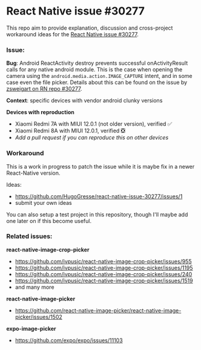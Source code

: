 # React Native issue #30277

This repo aim to provide explanation, discussion and cross-project workaround ideas for the [React Native issue #30277](https://github.com/facebook/react-native/issues/30277). 

### Issue:

**Bug**: 
Android ReactActivity destroy prevents successful onActivityResult calls for any native android module. This is the case when opening the camera using the `android.media.action.IMAGE_CAPTURE` intent, and in some case even the file picker. 
Details about this can be found on the issue by [zsweigart on RN repo #30277](https://github.com/facebook/react-native/issues/30277). 

**Context**: specific devices with vendor android clunky versions

**Devices with reproduction** 
- Xiaomi Redmi 7A with MIUI 12.0.1 (not older version), verified ✅ 
- Xiaomi Redmi 8A with MIUI 12.0.1, verified ❎
- _Add a pull request if you can reproduce this on other devices_

### Workaround

This is a work in progress to patch the issue while it is maybe fix in a newer React-Native version. 

Ideas:
- https://github.com/HugoGresse/react-native-issue-30277/issues/1
- submit your own ideas

You can also setup a test project in this repository, though I'll maybe add one later on if this become useful. 

### Related issues: 

**react-native-image-crop-picker**
- https://github.com/ivpusic/react-native-image-crop-picker/issues/955
- https://github.com/ivpusic/react-native-image-crop-picker/issues/1195
- https://github.com/ivpusic/react-native-image-crop-picker/issues/240
- https://github.com/ivpusic/react-native-image-crop-picker/issues/1519
- and many more

**react-native-image-picker**
- https://github.com/react-native-image-picker/react-native-image-picker/issues/1502

**expo-image-picker**
- https://github.com/expo/expo/issues/11103
